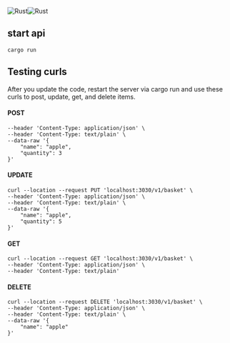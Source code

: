 ![Rust](https://github.com/alperhankendi/rust-sample-api/workflows/Rust/badge.svg?event=status)![Rust](https://github.com/alperhankendi/rust-sample-api/workflows/Rust/badge.svg?event=push)

## start api
```
cargo run
```

## Testing curls
After you update the code, restart the server via cargo run and use these curls to post, update, get, and delete items.

#### POST
```curl --location --request POST 'localhost:3030/v1/basket' \
--header 'Content-Type: application/json' \
--header 'Content-Type: text/plain' \
--data-raw '{
    "name": "apple",
    "quantity": 3
}'
```
#### UPDATE
```
curl --location --request PUT 'localhost:3030/v1/basket' \
--header 'Content-Type: application/json' \
--header 'Content-Type: text/plain' \
--data-raw '{
    "name": "apple",
    "quantity": 5
}'
```
#### GET
```
curl --location --request GET 'localhost:3030/v1/basket' \
--header 'Content-Type: application/json' \
--header 'Content-Type: text/plain'
```

#### DELETE
```
curl --location --request DELETE 'localhost:3030/v1/basket' \
--header 'Content-Type: application/json' \
--header 'Content-Type: text/plain' \
--data-raw '{
    "name": "apple"
}'
```
